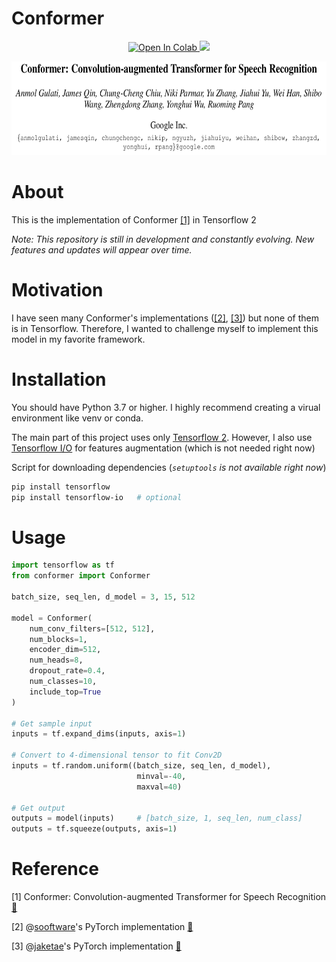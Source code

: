 # Conformer
<p align="center">
    <a href="https://colab.research.google.com/drive/13Kn7FWDAOWMhAeqeSsPMHlJpoI40tw9t"><img src="https://colab.research.google.com/assets/colab-badge.svg" alt="Open In Colab">
    </a>
    <a href="https://github.com/thanhtvt/conformer/blob/master/LICENSE">
        <img src="http://img.shields.io/badge/framework-Tensorflow-informational">
    </a>
</p>

<p  align="center"><img src="./images/landing.png" height=150></p>

# About
This is the implementation of Conformer [[1]](#1) in Tensorflow 2  
  
*Note: This repository is still in development and constantly evolving. New features and updates will appear over time.*  
  
# Motivation
I have seen many Conformer's implementations ([[2]](#2), [[3]](#3)) but none of them is in Tensorflow. Therefore, I wanted to challenge myself to implement this model in my favorite framework.  
  
# Installation  
You should have Python 3.7 or higher. I highly recommend creating a virual environment like venv or conda.  
  
The main part of this project uses only [Tensorflow 2](https://www.tensorflow.org/install). However, I also use [Tensorflow I/O](https://www.tensorflow.org/io) for features augmentation (which is not needed right now)  
  
Script for downloading dependencies (*`setuptools` is not available right now*)
  
```bash
pip install tensorflow
pip install tensorflow-io   # optional
```
  
# Usage  
```python
import tensorflow as tf
from conformer import Conformer

batch_size, seq_len, d_model = 3, 15, 512

model = Conformer(
    num_conv_filters=[512, 512], 
    num_blocks=1, 
    encoder_dim=512, 
    num_heads=8, 
    dropout_rate=0.4, 
    num_classes=10, 
    include_top=True
)

# Get sample input
inputs = tf.expand_dims(inputs, axis=1)

# Convert to 4-dimensional tensor to fit Conv2D
inputs = tf.random.uniform((batch_size, seq_len, d_model),
                            minval=-40,
                            maxval=40)

# Get output
outputs = model(inputs)     # [batch_size, 1, seq_len, num_class]
outputs = tf.squeeze(outputs, axis=1)
```
  
# Reference  
<a id="1">[1]</a> 
Conformer: Convolution-augmented Transformer for Speech Recognition [🔗](https://arxiv.org/abs/2005.08100)  
  
<a id="2">[2]</a> 
@[sooftware](https://github.com/sooftware)'s PyTorch implementation [🔗](https://github.com/sooftware/conformer/)
  
<a id="3">[3]</a> 
@[jaketae](https://github.com/jaketae)'s PyTorch implementation [🔗](https://github.com/jaketae/conformer/)